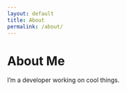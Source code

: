 ```yaml
---
layout: default
title: About
permalink: /about/
---
```


# About Me

I’m a developer working on cool things.
